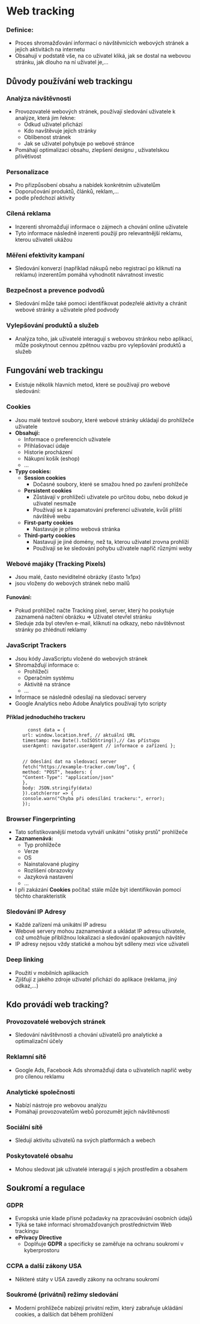# Web tracking
### Definice:
* Proces shromažďování informací o návštěvnících webových stránek a jejich aktivitách na internetu
* Obsahují v podstatě vše, na co uživatel kliká, jak se dostal na webovou stránku, jak dlouho na ní uživatel je,...
## Důvody používání web trackingu
### Analýza návštěvnosti
* Provozovatelé webových stránek, používají sledování uživatele k analýze, která jim řekne:
	* Odkud uživatel přichází
	* Kdo navštěvuje jejich stránky
	* Oblíbenost stránek
	* Jak se uživatel pohybuje po webové stránce
* Pomáhají optimalizaci obsahu, zlepšení designu , uživatelskou přívětivost
### Personalizace
* Pro přizpůsobení obsahu a nabídek konkrétním uživatelům
* Doporučování produktů, článků, reklam,...
* podle předchozí aktivity
### Cílená reklama
* Inzerenti shromažďují informace o zájmech a chování online uživatele
* Tyto informace následně inzerenti použijí pro relevantnější reklamu, kterou uživateli ukážou 
###  Měření efektivity kampaní
* Sledování konverzí (například nákupů nebo registrací po kliknutí na reklamu) inzerentům pomáhá vyhodnotit návratnost investic
### Bezpečnost a prevence podvodů
* Sledování může také pomoci identifikovat podezřelé aktivity a chránit webové stránky a uživatele před podvody
### Vylepšování produktů a služeb
* Analýza toho, jak uživatelé interagují s webovou stránkou nebo aplikací, může poskytnout cennou zpětnou vazbu pro vylepšování produktů a služeb

## Fungování web trackingu
* Existuje několik hlavních metod, které se používají pro webové sledování:
### Cookies
* Jsou malé textové soubory, které webové stránky ukládají do prohlížeče uživatele
* **Obsahují:**
	* Informace o preferencích uživatele
	* Přihlašovací údaje
	* Historie procházení
	* Nákupní košík (eshop)
	* ...
* **Typy cookies:**
	* **Session cookies**
		* Dočasné soubory, které se smažou hned po zavření prohlžeče
	* **Persistent cookies**
		* Zůstávají v prohlížeči uživatele po určitou dobu, nebo dokud je uživatel nesmaže
		* Používají se k zapamatování preferencí  uživatele, kvůli  příští návštěvě webu
	* **First-party cookies**
		* Nastavuje je přímo webová stránka
	* **Third-party cookies**
		* Nastavují je jiné domény, než ta, kterou uživatel zrovna prohlíží
		* Používají se ke sledování pohybu uživatele napříč různými weby

### Webové majáky (Tracking Pixels)
* Jsou malé, často neviditelné obrázky (často 1x1px)
* jsou vloženy do webových stránek nebo mailů
#### Funování:
* Pokud prohlížeč načte Tracking pixel, server, který ho poskytuje zaznamená načtení obrázku => Uživatel otevřel stránku
* Sleduje zda byl otevřen e-mail, kliknutí na odkazy, nebo návštěvnost stránky po zhlédnutí reklamy

### JavaScript Trackers
* Jsou kódy JavaScriptu vložené do webových stránek
* Shromažďují informace o:
	* Prohlížeči
	* Operačním systému
	* Aktivitě na stránce
	* ...
* Informace se následně odesílají na sledovací servery
* Google Analytics nebo Adobe Analytics používají tyto scripty   

#### Příklad jednoduchého trackeru			
			const data = { 
		  url: window.location.href, // aktuální URL 									
		  timestamp: new Date().toISOString(),// čas přístupu 
		  userAgent: navigator.userAgent // informace o zařízení };
		   
		   
		  // Odeslání dat na sledovací server 
		  fetch("https://example-tracker.com/log", {
		  method: "POST", headers: {
		  "Content-Type": "application/json" 
		  },
		  body: JSON.stringify(data)
		  }).catch(error => {
		  console.warn("Chyba při odesílání trackeru:", error); 
		  }); 

### Browser Fingerprinting
* Tato sofistikovanější metoda vytváří unikátní "otisky prstů" prohlížeče 
* **Zaznamenává:**
	* Typ prohlížeče
	* Verze
	* OS
	* Nainstalované pluginy
	* Rozlišení obrazovky
	* Jazyková nastavení
	* ...
* I při zakázání **Cookies** počítač stále může být identifikován pomocí těchto charakteristik

### Sledování IP Adresy
* Každé zařízení má unikátní IP adresu
* Webové servery mohou zaznamenávat a ukládat IP adresu uživatele, což umožňuje přibližnou lokalizaci a sledování opakovaných návštěv
* IP adresy nejsou vždy statické a mohou být sdíleny mezi více uživateli

### Deep linking
* Použití v mobilních aplikacích
* Zjišťují z jakého zdroje uživatel přichází do aplikace (reklama, jiný odkaz,...)

## Kdo provádí web tracking?
### Provozovatelé webových stránek
* Sledování návštěvnosti a chování uživatelů pro analytické a optimalizační účely
### Reklamní sítě
* Google Ads, Facebook Ads shromažďují data o uživatelích napříč weby pro cílenou reklamu
### Analytické společnosti
* Nabízí nástroje pro webovou analýzu
* Pomáhají provozovatelům webů porozumět jejich návštěvnosti
### Sociální sítě
 * Sledují aktivitu uživatelů na svých platformách a webech
### Poskytovatelé obsahu 
 * Mohou sledovat jak uživatelé interagují s jejich prostředím a obsahem 

## Soukromí a regulace
### GDPR
* Evropská unie klade přísné požadavky na zpracovávání osobních údajů
* Týká se také informací shromažďovaných prostřednictvím Web trackingu
* **ePrivacy Directive**
	* Doplňuje **GDPR** a specificky se zaměřuje na ochranu soukromí v kyberprostoru
### CCPA a další zákony USA
* Některé státy v USA zavedly zákony na ochranu soukromí
### Soukromé (privátní) režimy sledování
* Moderní prohlížeče nabízejí privátní režim, který zabraňuje ukládání cookies, a dalších dat během prohlížení
